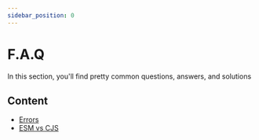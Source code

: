 ```yaml
---
sidebar_position: 0
---
```


# F.A.Q

In this section, you'll find pretty common questions, answers, and solutions

## Content

- [Errors](/docs/faq/Errors)
- [ESM vs CJS](/docs/faq/esm-vs-cjs)
